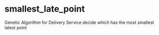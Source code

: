 # smallest_late_point
Genetic Algorithm for Delivery Service decide which has the most smallest latest point
